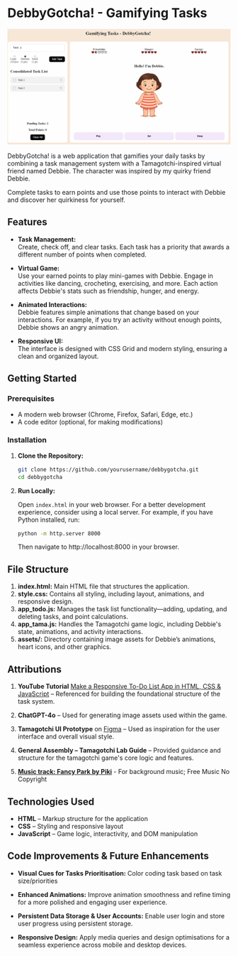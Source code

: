 # DebbyGotcha! - Gamifying Tasks

![screenshot of the web application DebbyGotcha!](./assets/screenshot.png)

DebbyGotcha! is a web application that gamifies your daily tasks by combining a task management system with a Tamagotchi-inspired virtual friend named Debbie. The character was inspired by my quirky friend Debbie.

Complete tasks to earn points and use those points to interact with Debbie and discover her quirkiness for yourself.

## Features

- **Task Management:**  
  Create, check off, and clear tasks. Each task has a priority that awards a different number of points when completed.

- **Virtual Game:**  
  Use your earned points to play mini-games with Debbie. Engage in activities like dancing, crocheting, exercising, and more. Each action affects Debbie's stats such as friendship, hunger, and energy.

- **Animated Interactions:**  
  Debbie features simple animations that change based on your interactions. For example, if you try an activity without enough points, Debbie shows an angry animation.

- **Responsive UI:**  
  The interface is designed with CSS Grid and modern styling, ensuring a clean and organized layout.

## Getting Started

### Prerequisites

- A modern web browser (Chrome, Firefox, Safari, Edge, etc.)
- A code editor (optional, for making modifications)

### Installation

1. **Clone the Repository:**

   ```bash
   git clone https://github.com/yourusername/debbygotcha.git
   cd debbygotcha
   ```

2. **Run Locally:**

   Open `index.html` in your web browser. For a better development experience, consider using a local server. For example, if you have Python installed, run:

   ```bash
   python -m http.server 8000
   ```

   Then navigate to http://localhost:8000 in your browser.

## File Structure

1. **index.html:**
   Main HTML file that structures the application.
2. **style.css:**
   Contains all styling, including layout, animations, and responsive design.
3. **app_todo.js:**
   Manages the task list functionality—adding, updating, and deleting tasks, and point calculations.
4. **app_tama.js:**
   Handles the Tamagotchi game logic, including Debbie's state, animations, and activity interactions.
5. **assets/:**
   Directory containing image assets for Debbie’s animations, heart icons, and other graphics.

## Attributions

1. **YouTube Tutorial** [Make a Responsive To-Do List App in HTML, CSS & JavaScript](https://www.youtube.com/watch?v=9Wi2a5_3umU) – Referenced for building the foundational structure of the task system.

2. **ChatGPT-4o** –
   Used for generating image assets used within the game.

3. **Tamagotchi UI Prototype** on [Figma](https://www.figma.com/community/file/948878461090991148/tamagotchi-concept) –
   Used as inspiration for the user interface and overall visual style.

4. **General Assembly – Tamagotchi Lab Guide** – Provided guidance and structure for the tamagotchi game's core logic and features.

5. **[Music track: Fancy Park by Piki](https://freetouse.com/music)** - For background music; Free Music No Copyright

## Technologies Used

- **HTML** – Markup structure for the application
- **CSS** – Styling and responsive layout
- **JavaScript** – Game logic, interactivity, and DOM manipulation

## Code Improvements & Future Enhancements

- **Visual Cues for Tasks Prioritisation:**
  Color coding task based on task size/priorities

- **Enhanced Animations:**
  Improve animation smoothness and refine timing for a more polished and engaging user experience.

- **Persistent Data Storage & User Accounts:**
  Enable user login and store user progress using persistent storage.

- **Responsive Design:**
  Apply media queries and design optimisations for a seamless experience across mobile and desktop devices.
